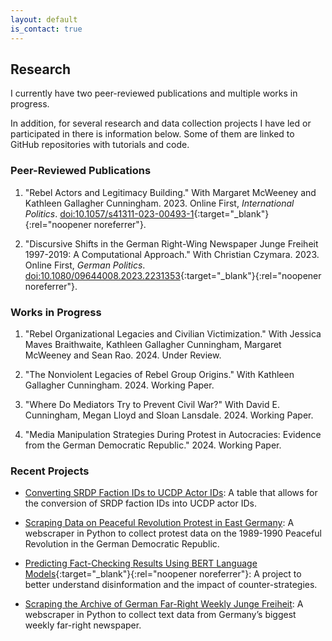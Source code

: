 ```yaml
---
layout: default
is_contact: true
---
```


## Research

I currently have two peer-reviewed publications and multiple works in progress. 

In addition, for several research and data collection projects I have led or participated in there is information below. Some of them are linked to GitHub repositories with tutorials and code.

### Peer-Reviewed Publications

1. "Rebel Actors and Legitimacy Building." With Margaret McWeeney and Kathleen Gallagher Cunningham. 2023. Online First, *International Politics*. [doi:10.1057/s41311-023-00493-1](https://doi.org/10.1057/s41311-023-00493-1){:target="_blank"}{:rel="noopener noreferrer"}.

2. "Discursive Shifts in the German Right-Wing Newspaper Junge Freiheit 1997-2019: A Computational Approach." With Christian Czymara. 2023. Online First, *German Politics*. [doi:10.1080/09644008.2023.2231353](https://doi.org/10.1080/09644008.2023.2231353){:target="_blank"}{:rel="noopener noreferrer"}.

### Works in Progress

1. "Rebel Organizational Legacies and Civilian Victimization." With Jessica Maves Braithwaite, Kathleen Gallagher Cunningham, Margaret McWeeney and Sean Rao. 2024. Under Review.

2. "The Nonviolent Legacies of Rebel Group Origins." With Kathleen Gallagher Cunningham. 2024. Working Paper.

3. "Where Do Mediators Try to Prevent Civil War?" With David E. Cunningham, Megan Lloyd and Sloan Lansdale. 2024. Working Paper.

4. "Media Manipulation Strategies During Protest in Autocracies: Evidence from the German Democratic Republic." 2024. Working Paper.

### Recent Projects

* [Converting SRDP Faction IDs to UCDP Actor IDs](/conversion): A table that allows for the conversion of SRDP faction IDs into UCDP actor IDs.

* [Scraping Data on Peaceful Revolution Protest in East Germany](/protest): A webscraper in Python to collect protest data on the 1989-1990 Peaceful Revolution in the German Democratic Republic.

* [Predicting Fact-Checking Results Using BERT Language Models](https://ilcss.umd.edu/political-communication/){:target="_blank"}{:rel="noopener noreferrer"}: A project to better understand disinformation and the impact of counter-strategies.

* [Scraping the Archive of German Far-Right Weekly Junge Freiheit](/jf): A webscraper in Python to collect text data from Germany’s biggest weekly far-right newspaper.
